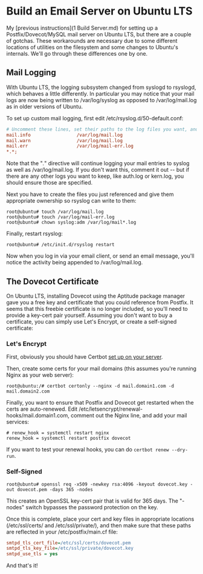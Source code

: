 # Build an Email Server on Ubuntu LTS
My [previous instructions](1 Build Server.md) for setting up a Postfix/Dovecot/MySQL mail server on Ubuntu LTS, but there are a couple of gotchas. These workarounds are necessary due to some different locations of utilities on the filesystem and some changes to Ubuntu's internals. We'll go through these differences one by one.

## Mail Logging

With Ubuntu LTS, the logging subsystem changed from syslogd to rsyslogd, which behaves a little differently. In particular you may notice that your mail logs are now being written to /var/log/syslog as opposed to /var/log/mail.log as in older versions of Ubuntu.

To set up custom mail logging, first edit /etc/rsyslog.d/50-default.conf:

```ini	
# Uncomment these lines, set their paths to the log files you want, and place them above the catchall *.*; directive:
mail.info                 /var/log/mail.log
mail.warn                 /var/log/mail.log
mail.err                  /var/log/mail-err.log
*.*;
```

Note that the "*.*" directive will continue logging your mail entries to syslog as well as /var/log/mail.log. If you don't want this, comment it out -- but if there are any other logs you want to keep, like auth.log or kern.log, you should ensure those are specified.

Next you have to create the files you just referenced and give them appropriate ownership so rsyslog can write to them:

```shell
root@ubuntu# touch /var/log/mail.log
root@ubuntu# touch /var/log/mail-err.log
root@ubuntu# chown syslog:adm /var/log/mail*.log
```

Finally, restart rsyslog:

```shell	
root@ubuntu# /etc/init.d/rsyslog restart
```

Now when you log in via your email client, or send an email message, you'll notice the activity being appended to /var/log/mail.log.

## The Dovecot Certificate

On Ubuntu LTS, installing Dovecot using the Aptitude package manager gave you a free key and certificate that you could reference from Postfix. It seems that this freebie certificate is no longer included, so you'll need to provide a key-cert pair yourself. Assuming you don't want to buy a certificate, you can simply use Let's Encrypt, or create a self-signed certificate:

### Let's Encrypt

First, obviously you should have Certbot [set up on your server](https://letsencrypt.readthedocs.io/en/latest/index.html).
 
Then, create some certs for your mail domains (this assumes you're running Nginx as your web server):

```
root@ubuntu:/# certbot certonly --nginx -d mail.domain1.com -d mail.domain2.com
```

Finally, you want to ensure that Postfix and Dovecot get restarted when the certs are auto-renewed. Edit /etc/letsencrypt/renewal-hooks/mail.domain1.com, comment out the Nginx line, and add your mail services:

```
# renew_hook = systemctl restart nginx
renew_hook = systemctl restart postfix dovecot
```

If you want to test your renewal hooks, you can do `certbot renew --dry-run`.

### Self-Signed

```shell	
root@ubuntu# openssl req -x509 -newkey rsa:4096 -keyout dovecot.key -out dovecot.pem -days 365 -nodes
```

This creates an OpenSSL key-cert pair that is valid for 365 days. The "-nodes" switch bypasses the password protection on the key.

Once this is complete, place your cert and key files in appropriate locations (/etc/ssl/certs/ and /etc/ssl/private/), and then make sure that these paths are reflected in your /etc/postfix/main.cf file:

```ini	
smtpd_tls_cert_file=/etc/ssl/certs/dovecot.pem
smtpd_tls_key_file=/etc/ssl/private/dovecot.key
smtpd_use_tls = yes
```

And that's it!
